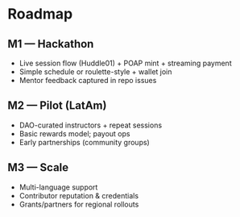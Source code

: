 # Roadmap

## M1 — Hackathon

- Live session flow (Huddle01) + POAP mint + streaming payment
- Simple schedule or roulette-style + wallet join
- Mentor feedback captured in repo issues

## M2 — Pilot (LatAm)

- DAO-curated instructors + repeat sessions
- Basic rewards model; payout ops
- Early partnerships (community groups)

## M3 — Scale

- Multi-language support
- Contributor reputation & credentials
- Grants/partners for regional rollouts
